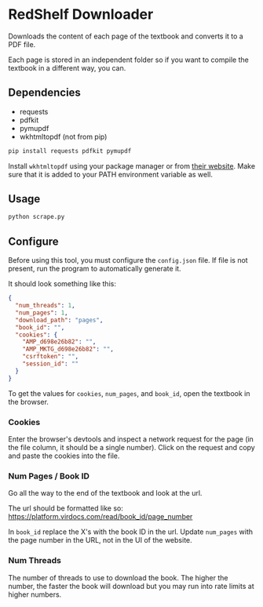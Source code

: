 # RedShelf Downloader

Downloads the content of each page of the textbook and converts it to a PDF file.

Each page is stored in an independent folder so if you want to compile the textbook in a different way, you can.

## Dependencies

- requests
- pdfkit
- pymupdf
- wkhtmltopdf (not from pip)

```sh
pip install requests pdfkit pymupdf
```

Install `wkhtmltopdf` using your package manager or from [their website](https://wkhtmltopdf.org/downloads.html). Make sure that it is added to your PATH environment variable as well.

## Usage

```sh
python scrape.py
```

## Configure

Before using this tool, you must configure the `config.json` file. If file is not present, run the program to automatically generate it.

It should look something like this:

```json
{
  "num_threads": 1,
  "num_pages": 1,
  "download_path": "pages",
  "book_id": "",
  "cookies": {
    "AMP_d698e26b82": "",
    "AMP_MKTG_d698e26b82": "",
    "csrftoken": "",
    "session_id": ""
  }
}
```

To get the values for `cookies`, `num_pages`, and `book_id`, open the textbook in the browser.

### Cookies

Enter the browser's devtools and inspect a network request for the page (in the file column, it should be a single number). Click on the request and copy and paste the cookies into the file.

### Num Pages / Book ID

Go all the way to the end of the textbook and look at the url.

The url should be formatted like so:
https://platform.virdocs.com/read/book_id/page_number

In `book_id` replace the X's with the book ID in the url. Update `num_pages` with the page number in the URL, not in the UI of the website.

### Num Threads

The number of threads to use to download the book. The higher the number, the faster the book will download but you may run into rate limits at higher numbers.

